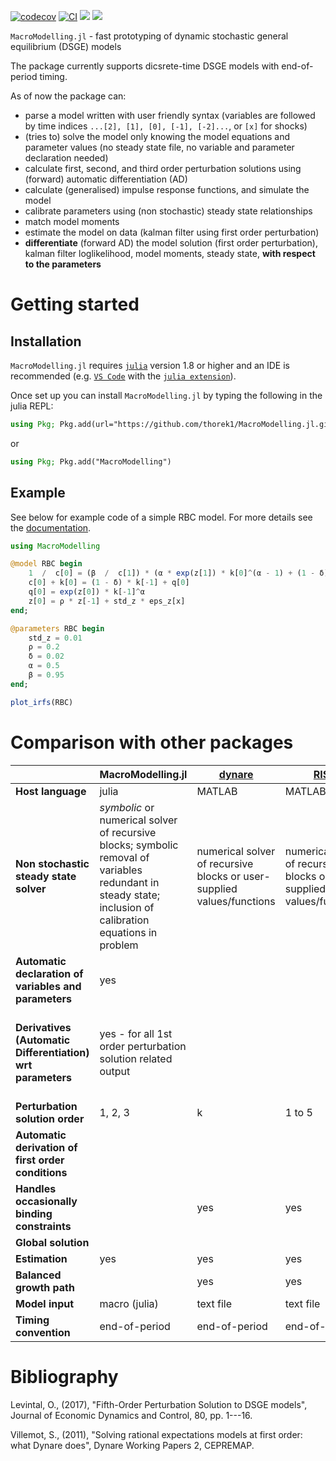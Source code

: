 

[![codecov](https://codecov.io/gh/thorek1/MacroModelling.jl/branch/main/graph/badge.svg?token=QOANGF5MSX)](https://codecov.io/gh/thorek1/MacroModelling.jl)
[![CI](https://github.com/thorek1/MacroModelling.jl/actions/workflows/ci.yml/badge.svg?branch=main)](https://github.com/thorek1/MacroModelling.jl/actions/workflows/ci.yml)
[![](https://img.shields.io/badge/docs-stable-blue.svg)](https://thorek1.github.io/MacroModelling.jl/stable)
[![](https://img.shields.io/badge/docs-dev-blue.svg)](https://thorek1.github.io/MacroModelling.jl/dev)


`MacroModelling.jl` - fast prototyping of dynamic stochastic general equilibrium (DSGE) models

The package currently supports dicsrete-time DSGE models with end-of-period timing.

As of now the package can:
- parse a model written with user friendly syntax (variables are followed by time indices `...[2], [1], [0], [-1], [-2]...`, or `[x]` for shocks)
- (tries to) solve the model only knowing the model equations and parameter values (no steady state file, no variable and parameter declaration needed)
- calculate first, second, and third order perturbation solutions using (forward) automatic differentiation (AD)
- calculate (generalised) impulse response functions, and simulate the model
- calibrate parameters using (non stochastic) steady state relationships
- match model moments
- estimate the model on data (kalman filter using first order perturbation)
- **differentiate** (forward AD) the model solution (first order perturbation), kalman filter loglikelihood, model moments, steady state, **with respect to the parameters**

# Getting started
## Installation
`MacroModelling.jl` requires [`julia`](https://julialang.org/downloads/) version 1.8 or higher and an IDE is recommended (e.g. [`VS Code`](https://code.visualstudio.com/download) with the [`julia extension`](https://marketplace.visualstudio.com/items?itemName=julialang.language-julia)).

Once set up you can install `MacroModelling.jl` by typing the following in the julia REPL:
```julia
using Pkg; Pkg.add(url="https://github.com/thorek1/MacroModelling.jl.git")
```
or
```julia
using Pkg; Pkg.add("MacroModelling")
```
## Example
See below for example code of a simple RBC model. For more details see the [documentation](https://thorek1.github.io/MacroModelling.jl/stable).
```julia
using MacroModelling

@model RBC begin
    1  /  c[0] = (β  /  c[1]) * (α * exp(z[1]) * k[0]^(α - 1) + (1 - δ))
    c[0] + k[0] = (1 - δ) * k[-1] + q[0]
    q[0] = exp(z[0]) * k[-1]^α
    z[0] = ρ * z[-1] + std_z * eps_z[x]
end;

@parameters RBC begin
    std_z = 0.01
    ρ = 0.2
    δ = 0.02
    α = 0.5
    β = 0.95
end;

plot_irfs(RBC)
```


# Comparison with other packages
||MacroModelling.jl|[dynare](https://www.dynare.org)|[RISE](https://github.com/jmaih/RISE_toolbox)|[DSGE.jl](https://github.com/FRBNY-DSGE/DSGE.jl)|[StateSpaceEcon.jl](https://bankofcanada.github.io/DocsEcon.jl/dev/)|[SolveDSGE.jl](https://github.com/RJDennis/SolveDSGE.jl)|[dolo.py](https://www.econforge.org/dolo.py/)|[DifferentiableStateSpaceModels.jl](https://github.com/HighDimensionalEconLab/DifferentiableStateSpaceModels.jl)|[gEcon](http://gecon.r-forge.r-project.org)
|---|---|---|---|---|---|---|---|---|---|
**Host language**|julia|MATLAB|MATLAB|julia|julia|julia|Python|julia|R|
**Non stochastic steady state solver**|*symbolic* or numerical solver of recursive blocks; symbolic removal of variables redundant in steady state; inclusion of calibration equations in problem|numerical solver of recursive blocks or user-supplied values/functions|numerical solver of recursive blocks or user-supplied values/functions||numerical solver of recursive blocks or user-supplied values/functions|numerical solver|numerical solver or user supplied values/equations|numerical solver or user supplied values/equations|numerical solver; inclusion of calibration equations in problem|
**Automatic declaration of variables and parameters**|yes|||||||||
**Derivatives (Automatic Differentiation) wrt parameters**|yes - for all 1st order perturbation solution related output||||||yes - for all 1st, 2nd order perturbation solution related output *if user supplied steady state equations*||
**Perturbation solution order**|1, 2, 3 |k|1 to 5 |1|1|1, 2, 3 |1, 2, 3 |1, 2 |1|
**Automatic derivation of first order conditions**||||||||yes|
**Handles occasionally binding constraints**||yes|yes|yes||yes|yes|||
**Global solution**||||||yes|yes|||
**Estimation**|yes|yes|yes|yes|||||yes|
**Balanced growth path**||yes|yes|yes|yes|||||
**Model input**|macro (julia)|text file|text file|text file|module (julia)|text file|text file|macro (julia)|text file|
**Timing convention**|end-of-period|end-of-period|end-of-period||end-of-period|start-of period|end-of-period|start-of period|end-of-period|


# Bibliography

Levintal, O., (2017), "Fifth-Order Perturbation Solution to DSGE models", Journal of Economic Dynamics and Control, 80, pp. 1---16.

Villemot, S., (2011), "Solving rational expectations models at first order: what Dynare does", Dynare Working Papers 2, CEPREMAP.

